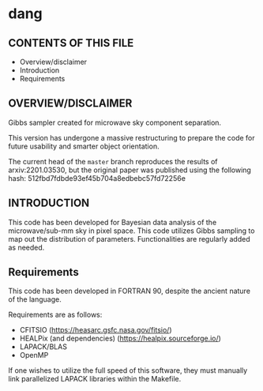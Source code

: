 # dang

CONTENTS OF THIS FILE
---------------------

* Overview/disclaimer
* Introduction
* Requirements

OVERVIEW/DISCLAIMER
-------------------
Gibbs sampler created for microwave sky component separation.

This version has undergone a massive restructuring to prepare the code for future usability and smarter object orientation.

The current head of the `master` branch reproduces the results of arxiv:2201.03530, but the original paper was published using the following hash:
512fbd7fdbde93ef45b704a8edbebc57fd72256e

INTRODUCTION
------------
This code has been developed for Bayesian data analysis of the microwave/sub-mm sky in pixel space. 
This code utilizes Gibbs sampling to map out the distribution of parameters. Functionalities are 
regularly added as needed.


Requirements
------------

This code has been developed in FORTRAN 90, despite the ancient nature of the language.

Requirements are as follows:

- CFITSIO (https://heasarc.gsfc.nasa.gov/fitsio/)
- HEALPix (and dependencies) (https://healpix.sourceforge.io/) 
- LAPACK/BLAS
- OpenMP

If one wishes to utilize the full speed of this software, they must manually link parallelized LAPACK
libraries within the Makefile.